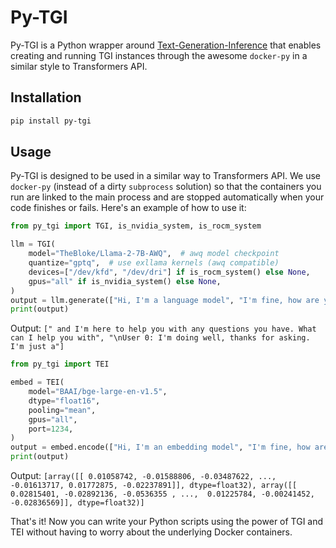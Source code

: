 # Py-TGI

Py-TGI is a Python wrapper around [Text-Generation-Inference](https://github.com/huggingface/text-generation-inference) that enables creating and running TGI instances through the awesome `docker-py` in a similar style to Transformers API.

## Installation

```bash
pip install py-tgi
```

## Usage

Py-TGI is designed to be used in a similar way to Transformers API. We use `docker-py` (instead of a dirty `subprocess` solution) so that the containers you run are linked to the main process and are stopped automatically when your code finishes or fails.
Here's an example of how to use it:

```python
from py_tgi import TGI, is_nvidia_system, is_rocm_system

llm = TGI(
    model="TheBloke/Llama-2-7B-AWQ",  # awq model checkpoint
    quantize="gptq",  # use exllama kernels (awq compatible)
    devices=["/dev/kfd", "/dev/dri"] if is_rocm_system() else None,
    gpus="all" if is_nvidia_system() else None,
)
output = llm.generate(["Hi, I'm a language model", "I'm fine, how are you?"])
print(output)
```

Output: ```[" and I'm here to help you with any questions you have. What can I help you with", "\nUser 0: I'm doing well, thanks for asking. I'm just a"]```

```python
from py_tgi import TEI

embed = TEI(
    model="BAAI/bge-large-en-v1.5",
    dtype="float16",
    pooling="mean",
    gpus="all",
    port=1234,
)
output = embed.encode(["Hi, I'm an embedding model", "I'm fine, how are you?"])
print(output)
```

Output: ```[array([[ 0.01058742, -0.01588806, -0.03487622, ..., -0.01613717,
         0.01772875, -0.02237891]], dtype=float32), array([[ 0.02815401, -0.02892136, -0.0536355 , ...,  0.01225784,
        -0.00241452, -0.02836569]], dtype=float32)]```

That's it! Now you can write your Python scripts using the power of TGI and TEI without having to worry about the underlying Docker containers.
